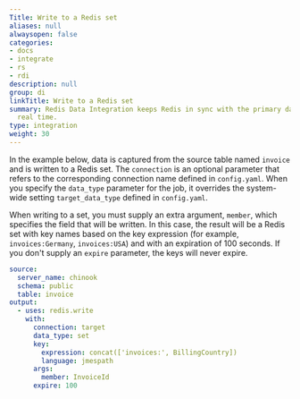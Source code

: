 ```yaml
---
Title: Write to a Redis set
aliases: null
alwaysopen: false
categories:
- docs
- integrate
- rs
- rdi
description: null
group: di
linkTitle: Write to a Redis set
summary: Redis Data Integration keeps Redis in sync with the primary database in near
  real time.
type: integration
weight: 30
---
```


In the example below, data is captured from the source table named `invoice` and is written to a Redis set. The `connection` is an optional parameter that refers to the corresponding connection name defined in `config.yaml`. When you specify the
`data_type` parameter for the job, it overrides the system-wide setting `target_data_type` defined in `config.yaml`. 

When writing to a set, you must supply an extra argument, `member`, which specifies the field that will be written. In this case, the result will be a Redis set with key names based on the key expression (for example, `invoices:Germany`, `invoices:USA`) and with an expiration of 100 seconds. If you don't supply an `expire` parameter, the keys will never expire.    

```yaml
source:
  server_name: chinook
  schema: public
  table: invoice
output:
  - uses: redis.write
    with:
      connection: target
      data_type: set
      key:
        expression: concat(['invoices:', BillingCountry])
        language: jmespath
      args:
        member: InvoiceId
      expire: 100
```